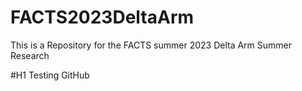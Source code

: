 # FACTS2023DeltaArm
This is a Repository for the FACTS summer 2023 Delta Arm Summer Research

#H1 Testing GitHub
